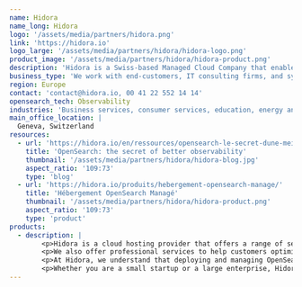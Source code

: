 ```yaml
---
name: Hidora
name_long: Hidora
logo: '/assets/media/partners/hidora.png'
link: 'https://hidora.io'
logo_large: '/assets/media/partners/hidora/hidora-logo.png'
product_image: '/assets/media/partners/hidora/hidora-product.png'
description: 'Hidora is a Swiss-based Managed Cloud Company that enables you to rapidly build and scale applications using Java, PHP, Ruby, Node.js, or Python. Their Platform-as-a-Service automates all complex system administration tasks, freeing you to focus solely on coding without worrying about hosting. With flexible billing, an intuitive interface, data security, and a 24/7/365 support team, Hidora provides everything you need for business success.'
business_type: 'We work with end-customers, IT consulting firms, and system integrators, and we also provide on-premise integration services as an integrator ourselves.'
region: Europe
contact: 'contact@hidora.io, 00 41 22 552 14 14'
opensearch_tech: Observability
industries: 'Business services, consumer services, education, energy and utilities, financial services, healthcare, media and entertainment, public sector, non-profit, retail, software and technology'
main_office_location: |
  Geneva, Switzerland
resources:
  - url: 'https://hidora.io/en/ressources/opensearch-le-secret-dune-meilleure-observabilite/'
    title: 'OpenSearch: the secret of better observability'
    thumbnail: '/assets/media/partners/hidora/hidora-blog.jpg'
    aspect_ratio: '109:73'
    type: 'blog'
  - url: 'https://hidora.io/produits/hebergement-opensearch-manage/'
    title: 'Hébergement OpenSearch Managé'
    thumbnail: '/assets/media/partners/hidora/hidora-product.png'
    aspect_ratio: '109:73'
    type: 'product'
products:
  - description: |
        <p>Hidora is a cloud hosting provider that offers a range of services to the OpenSearch community. Our core product offerings include scalable and reliable cloud infrastructure, managed databases, automated backups, and advanced monitoring and management tools to ensure optimal performance for OpenSearch clusters.</p>
        <p>We also offer professional services to help customers optimize their OpenSearch environments, including performance tuning, security audits, and consulting services. Our team of experienced professionals provides expert guidance and support to ensure that our customers' OpenSearch clusters are running smoothly and efficiently.</p>
        <p>At Hidora, we understand that deploying and managing OpenSearch clusters can be complex and time-consuming. That's why we offer a user-friendly platform and comprehensive support to make the process as simple as possible. We work closely with our customers to understand their unique needs and provide customized solutions to help them achieve their goals.</p>
        <p>Whether you are a small startup or a large enterprise, Hidora has the expertise and resources to provide you with reliable and scalable cloud hosting solutions for your OpenSearch environments. Trust us to be your partner in optimizing and managing your OpenSearch clusters.</p>
---
```

